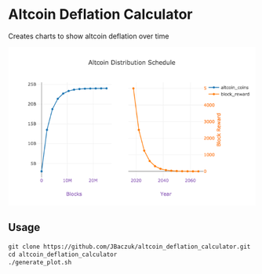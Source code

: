 # Altcoin Deflation Calculator
Creates charts to show altcoin deflation over time

<p align="center">
    <img src="https://raw.githubusercontent.com/JBaczuk/altcoin_deflation_calculator/master/example.png" alt="Example Chart">
</p>

## Usage
```
git clone https://github.com/JBaczuk/altcoin_deflation_calculator.git
cd altcoin_deflation_calculator
./generate_plot.sh
```